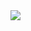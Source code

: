 <img src="https://user-images.githubusercontent.com/79334944/203161744-d8e42138-c0ac-4ce0-bc15-1b1944b4f6b7.gif" size="200px" />

